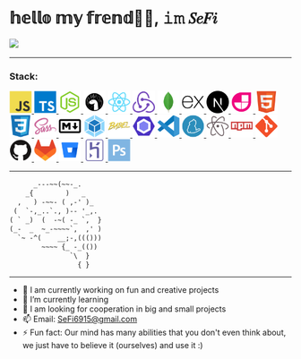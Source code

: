 <h1>		𝕙𝕖𝕝𝕝𝕠 𝕞𝕪 𝕗𝕣𝕖𝕟𝕕👋😀, 𝚒𝚖 𝑆𝑒𝐹𝑖</h1>

<img src="https://camo.githubusercontent.com/505c2c03a5b20dcc664ce9a0dbdce638ea0a8a85fc39e613c0f4a2f545dd67b1/68747470733a2f2f6d69726f2e6d656469756d2e636f6d2f6d61782f3638302f302a37513379765349765f7430696f4a2d5a2e676966"> 

----------

<h3 align="left">Stack:</h3>

<p align="left">

<a href="#" target="_blank" rel="noreferrer">

<img src="https://raw.githubusercontent.com/devicons/devicon/master/icons/javascript/javascript-original.svg" alt="Stack" width="40" height="40"/>

</a>

<a href="#" target="_blank" rel="noreferrer">

<img src="https://raw.githubusercontent.com/devicons/devicon/master/icons/typescript/typescript-original.svg" alt="Stack" width="40" height="40"/>

</a>

<a href="#" target="_blank" rel="noreferrer">

<img src="https://raw.githubusercontent.com/devicons/devicon/master/icons/nodejs/nodejs-original.svg" alt="Stack" width="40" height="40"/>

</a>

<a href="#" target="_blank" rel="noreferrer">

<img src="https://raw.githubusercontent.com/devicons/devicon/master/icons/denojs/denojs-original.svg" alt="Stack" width="40" height="40"/>

</a>

<a href="#" target="_blank" rel="noreferrer">

<img src="https://raw.githubusercontent.com/devicons/devicon/master/icons/react/react-original.svg" alt="Stack" width="40" height="40"/>

</a>

<a href="#" target="_blank" rel="noreferrer">

<img src="https://raw.githubusercontent.com/devicons/devicon/master/icons/redux/redux-original.svg" alt="Stack" width="40" height="40"/>

</a>

<a href="#" target="_blank" rel="noreferrer">

<img src="https://raw.githubusercontent.com/devicons/devicon/master/icons/mongodb/mongodb-original.svg" alt="Stack" width="40" height="40"/>

</a>

<a href="#" target="_blank" rel="noreferrer">

<img src="https://raw.githubusercontent.com/devicons/devicon/master/icons/express/express-original.svg" alt="Stack" width="40" height="40"/>

</a>

<a href="#" target="_blank" rel="noreferrer">

<img src="https://raw.githubusercontent.com/devicons/devicon/master/icons/nextjs/nextjs-original.svg" alt="Stack" width="40" height="40"/>

</a>

<a href="#" target="_blank" rel="noreferrer">

<img src="https://raw.githubusercontent.com/devicons/devicon/master/icons/jamstack/jamstack-original.svg" alt="Stack" width="40" height="40"/>

</a>

<a href="#" target="_blank" rel="noreferrer">

<img src="https://raw.githubusercontent.com/devicons/devicon/master/icons/html5/html5-original.svg" alt="Stack" width="40" height="40"/>

</a>

<a href="#" target="_blank" rel="noreferrer">

<img src="https://raw.githubusercontent.com/devicons/devicon/master/icons/css3/css3-original.svg" alt="Stack" width="40" height="40"/>

</a>

<a href="#" target="_blank" rel="noreferrer">

<img src="https://raw.githubusercontent.com/devicons/devicon/master/icons/sass/sass-original.svg" alt="Stack" width="40" height="40"/>

</a>

<a href="#" target="_blank" rel="noreferrer">

<img src="https://raw.githubusercontent.com/devicons/devicon/master/icons/markdown/markdown-original.svg" alt="Stack" width="40" height="40"/>

</a>

<a href="#" target="_blank" rel="noreferrer">

<img src="https://raw.githubusercontent.com/devicons/devicon/master/icons/webpack/webpack-original.svg" alt="Stack" width="40" height="40"/>

</a>

<a href="#" target="_blank" rel="noreferrer">

<img src="https://raw.githubusercontent.com/devicons/devicon/master/icons/babel/babel-original.svg" alt="Stack" width="40" height="40"/>

</a>

<a href="#" target="_blank" rel="noreferrer">

<img src="https://raw.githubusercontent.com/devicons/devicon/master/icons/eslint/eslint-original.svg" alt="Stack" width="40" height="40"/>

</a>

<a href="#" target="_blank" rel="noreferrer">

<img src="https://raw.githubusercontent.com/devicons/devicon/master/icons/vscode/vscode-original.svg" alt="Stack" width="40" height="40"/>

</a>

<a href="#" target="_blank" rel="noreferrer">

<img src="https://raw.githubusercontent.com/devicons/devicon/master/icons/yarn/yarn-original.svg" alt="Stack" width="40" height="40"/>

</a>

<a href="#" target="_blank" rel="noreferrer">

<img src="https://raw.githubusercontent.com/devicons/devicon/master/icons/atom/atom-original.svg" alt="Stack" width="40" height="40"/>

</a>

<a href="#" target="_blank" rel="noreferrer">

<img src="https://raw.githubusercontent.com/devicons/devicon/master/icons/npm/npm-original-wordmark.svg" alt="Stack" width="40" height="40"/>

</a>

<a href="#" target="_blank" rel="noreferrer">

<img src="https://raw.githubusercontent.com/devicons/devicon/master/icons/git/git-original.svg" alt="Stack" width="40" height="40"/>

</a>

<a href="#" target="_blank" rel="noreferrer">

<img src="https://raw.githubusercontent.com/devicons/devicon/master/icons/github/github-original.svg" alt="Stack" width="40" height="40"/>

</a>

<a href="#" target="_blank" rel="noreferrer">

<img src="https://raw.githubusercontent.com/devicons/devicon/master/icons/gitlab/gitlab-original.svg" alt="Stack" width="40" height="40"/>

</a>

<a href="#" target="_blank" rel="noreferrer">

<img src="https://raw.githubusercontent.com/devicons/devicon/master/icons/bitbucket/bitbucket-original.svg" alt="Stack" width="40" height="40"/>

</a>

<a href="#" target="_blank" rel="noreferrer">

<img src="https://raw.githubusercontent.com/devicons/devicon/master/icons/heroku/heroku-original.svg" alt="Stack" width="40" height="40"/>

</a>

<a href="#" target="_blank" rel="noreferrer">

<img src="https://raw.githubusercontent.com/devicons/devicon/master/icons/photoshop/photoshop-plain.svg" alt="Stack" width="40" height="40"/>

</a>
      
----------


```shell
      _---~~(~~-_.
    _{        )   _
  ,   ) -~~- ( ,-' )_
 (  `-,_..`., )-- '_,. 
( ` _)  (  -~( -_ `,  }
(_-  _  ~_-~~~~`,  ,' )
  `~ -^(    __;-,((()))
        ~~~~ {_ -_(())
               `\  }
                 { }      
```

----------

- 🔭 I am currently working on fun and creative projects  
- 🌱 I’m currently learning 
- 👯 I am looking for cooperation in big and small projects 
- 📫 Email: SeFi6915@gmail.com 
- ⚡ Fun fact: Our mind has many abilities that you don't even think about, we just have to believe it (ourselves) and use it :)
